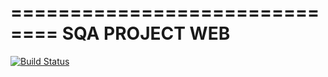 ==============================
SQA PROJECT WEB
==============================

[![Build Status](https://travis-ci.org/hhhnrnewabc/SQA_WEB.svg?branch=master)](https://travis-ci.org/hhhnrnewabc/SQA_WEB)



